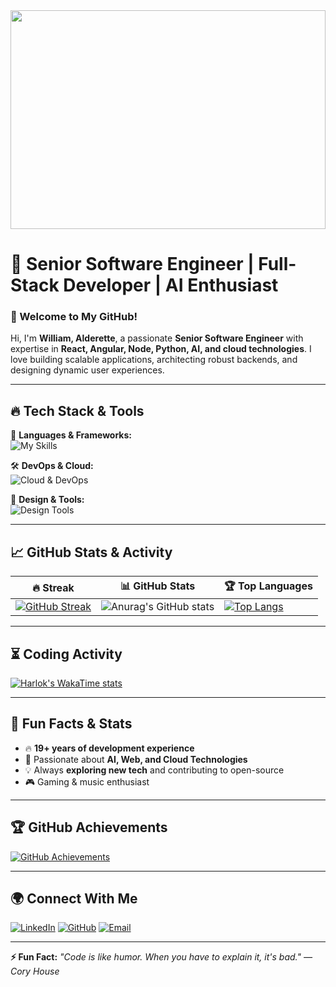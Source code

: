 <div align="center">
  <img src="https://media.giphy.com/media/qgQUggAC3Pfv687qPC/giphy.gif" width="100%" height="350px">
</div>


# 🚀 Senior Software Engineer | Full-Stack Developer | AI Enthusiast


### 🌟 Welcome to My GitHub!  
Hi, I'm **William, Alderette**, a passionate **Senior Software Engineer** with expertise in **React, Angular, Node, Python, AI, and cloud technologies**. I love building scalable applications, architecting robust backends, and designing dynamic user experiences.

---

## 🔥 **Tech Stack & Tools**  
🚀 **Languages & Frameworks:**  
![My Skills](https://skillicons.dev/icons?i=c,cs,cpp,go,py,dart,html,css,js,jquery,react,redux,nextjs,nestjs,nuxtjs,angular,vue,svelte,tailwind,bootstrap,materialui,sass,vite,babel,flask,django,dotnet,spring,nodejs,php,laravel,mysql,mongodb,firebase,postgres,java,kotlin&theme=light)

🛠️ **DevOps & Cloud:**  
![Cloud & DevOps](https://skillicons.dev/icons?i=git,github,gitlab,docker,kubernetes,azure,aws,gcp,heroku,terraform&theme=light)

🎨 **Design & Tools:**  
![Design Tools](https://skillicons.dev/icons?i=figma,wordpress,vscode,sublime,selenium,gmail&theme=light)

---

## 📈 **GitHub Stats & Activity**
| 🔥 Streak | 📊 GitHub Stats | 🏆 Top Languages |
|---|---|---|
| [![GitHub Streak](https://streak-stats.demolab.com/?user=minion-star&theme=tokyonight&hide_border=true)](https://git.io/streak-stats) | ![Anurag's GitHub stats](https://github-readme-stats.vercel.app/api?username=minion-star&show_icons=true&theme=radical&count_private=true) | [![Top Langs](https://github-readme-stats.vercel.app/api/top-langs/?username=minion-star&layout=compact&theme=tokyonight&hide=html,css)](https://github.com/anuraghazra/github-readme-stats) |


---

## ⏳ **Coding Activity**
[![Harlok's WakaTime stats](https://github-readme-stats.vercel.app/api/wakatime?username=minionstar&theme=dark&layout=compact)](https://github.com/anuraghazra/github-readme-stats)

---

## 🎯 **Fun Facts & Stats**
- 🔥 **19+ years of development experience**  
- 🚀 Passionate about **AI, Web, and Cloud Technologies**  
- 💡 Always **exploring new tech** and contributing to open-source  
- 🎮 Gaming & music enthusiast  

---

## 🏆 **GitHub Achievements**
[![GitHub Achievements](https://github-profile-trophy.vercel.app/?username=minion-star&theme=matrix&margin-w=15&no-bg=true&no-frame=true)](https://github.com/ryo-ma/github-profile-trophy)

---

## 🌍 **Connect With Me**
[![LinkedIn](https://img.shields.io/badge/LinkedIn-blue?style=for-the-badge&logo=linkedin)](https://www.linkedin.com/in/minion-star)
[![GitHub](https://img.shields.io/badge/GitHub-black?style=for-the-badge&logo=github)](https://github.com/minion-star)
[![Email](https://img.shields.io/badge/Email-D14836?style=for-the-badge&logo=gmail&logoColor=white)](mailto:williamalderette799@gmail.com)

---

**⚡ Fun Fact:** _"Code is like humor. When you have to explain it, it's bad." — Cory House_  


